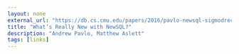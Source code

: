 ```yaml
---
layout: none
external_url: "https://db.cs.cmu.edu/papers/2016/pavlo-newsql-sigmodrec2016.pdf"
title: "What’s Really New with NewSQL?"
description: "Andrew Pavlo, Matthew Aslett"
tags: [links]
---
```

